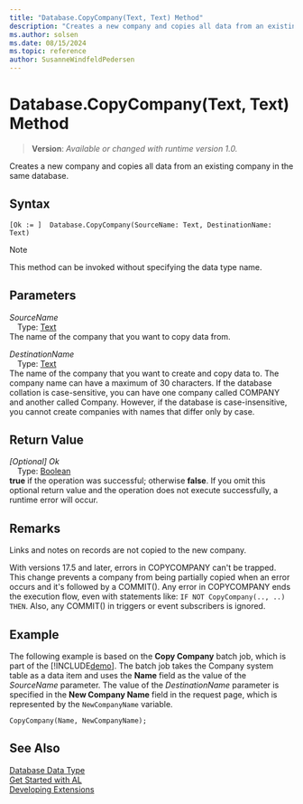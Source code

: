 ```yaml
---
title: "Database.CopyCompany(Text, Text) Method"
description: "Creates a new company and copies all data from an existing company in the same database."
ms.author: solsen
ms.date: 08/15/2024
ms.topic: reference
author: SusanneWindfeldPedersen
---
```

[//]: # (START>DO_NOT_EDIT)
[//]: # (IMPORTANT:Do not edit any of the content between here and the END>DO_NOT_EDIT.)
[//]: # (Any modifications should be made in the .xml files in the ModernDev repo.)
# Database.CopyCompany(Text, Text) Method
> **Version**: _Available or changed with runtime version 1.0._

Creates a new company and copies all data from an existing company in the same database.


## Syntax
```AL
[Ok := ]  Database.CopyCompany(SourceName: Text, DestinationName: Text)
```
> [!NOTE]
> This method can be invoked without specifying the data type name.
## Parameters
*SourceName*  
&emsp;Type: [Text](../text/text-data-type.md)  
The name of the company that you want to copy data from.  

*DestinationName*  
&emsp;Type: [Text](../text/text-data-type.md)  
The name of the company that you want to create and copy data to. The company name can have a maximum of 30 characters. If the database collation is case-sensitive, you can have one company called COMPANY and another called Company. However, if the database is case-insensitive, you cannot create companies with names that differ only by case.  


## Return Value
*[Optional] Ok*  
&emsp;Type: [Boolean](../boolean/boolean-data-type.md)  
**true** if the operation was successful; otherwise **false**.   If you omit this optional return value and the operation does not execute successfully, a runtime error will occur.  


[//]: # (IMPORTANT: END>DO_NOT_EDIT)

## Remarks

Links and notes on records are not copied to the new company.

With versions 17.5 and later, errors in COPYCOMPANY can't be trapped. This change prevents a company from being partially copied when an error occurs and it's followed by a COMMIT(). Any error in COPYCOMPANY ends the execution flow, even with statements like: `IF NOT CopyCompany(.., ..) THEN`. Also, any COMMIT() in triggers or event subscribers is ignored.

## Example

The following example is based on the **Copy Company** batch job, which is part of the [!INCLUDE[demo](../../includes/demo_md.md)]. The batch job takes the Company system table as a data item and uses the **Name** field as the value of the *SourceName* parameter. The value of the *DestinationName* parameter is specified in the **New Company Name** field in the request page, which is represented by the `NewCompanyName` variable.  

```al
CopyCompany(Name, NewCompanyName);  
```  

## See Also
[Database Data Type](database-data-type.md)  
[Get Started with AL](../../devenv-get-started.md)  
[Developing Extensions](../../devenv-dev-overview.md)
